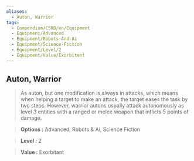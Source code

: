 ```yaml
---
aliases:
  - Auton, Warrior
tags:
  - Compendium/CSRD/en/Equipment
  - Equipment/Advanced
  - Equipment/Robots-And-Ai
  - Equipment/Science-Fiction
  - Equipment/Level/2
  - Equipment/Value/Exorbitant
---
```

    
      
## Auton, Warrior      
      
>As auton, but one modification is always in attacks, which means when helping a target to make an attack, the target eases the task by two steps. However, warrior autons usually attack autonomously as level 3 entities with a ranged or melee weapon that inflicts 5 points of damage.      
> **Options :** Advanced, Robots & Ai, Science Fiction      
> **Level :** 2      
> **Value :** Exorbitant